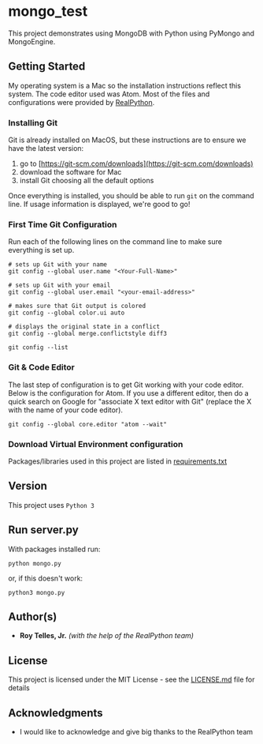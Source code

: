 # mongo_test

This project demonstrates using MongoDB with Python using PyMongo and MongoEngine.

## Getting Started

My operating system is a Mac so the installation instructions reflect this system. The code editor used was Atom. Most of the files and configurations were provided by [RealPython](https://realpython.com/flask-connexion-rest-api/).

### Installing Git

Git is already installed on MacOS, but these instructions are to ensure we have the latest version:

1. go to [https://git-scm.com/downloads](https://git-scm.com/downloads)
2. download the software for Mac
3. install Git choosing all the default options

Once everything is installed, you should be able to run `git` on the command line. If usage information is displayed, we're good to go!

### First Time Git Configuration
Run each of the following lines on the command line to make sure everything is set up.
```
# sets up Git with your name
git config --global user.name "<Your-Full-Name>"

# sets up Git with your email
git config --global user.email "<your-email-address>"

# makes sure that Git output is colored
git config --global color.ui auto

# displays the original state in a conflict
git config --global merge.conflictstyle diff3

git config --list
```

### Git & Code Editor

The last step of configuration is to get Git working with your code editor. Below is the configuration for Atom. If you use a different editor, then do a quick search on Google for "associate X text editor with Git" (replace the X with the name of your code editor).
```
git config --global core.editor "atom --wait"
```

### Download Virtual Environment configuration

Packages/libraries used in this project are listed in [requirements.txt](https://github.com/rtelles64/mongo_test/blob/master/requirements.txt)

## Version

This project uses `Python 3`

## Run server.py

With packages installed run:

```
python mongo.py
```

or, if this doesn't work:

```
python3 mongo.py
```

## Author(s)

* **Roy Telles, Jr.** *(with the help of the RealPython team)*

## License

This project is licensed under the MIT License - see the [LICENSE.md](https://github.com/realpython/materials/blob/master/LICENSE) file for details

## Acknowledgments

* I would like to acknowledge and give big thanks to the RealPython team
